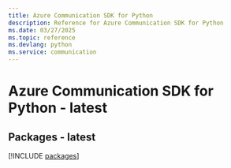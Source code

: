 ```yaml
---
title: Azure Communication SDK for Python
description: Reference for Azure Communication SDK for Python
ms.date: 03/27/2025
ms.topic: reference
ms.devlang: python
ms.service: communication
---
```

# Azure Communication SDK for Python - latest
## Packages - latest
[!INCLUDE [packages](communication-index.md)]